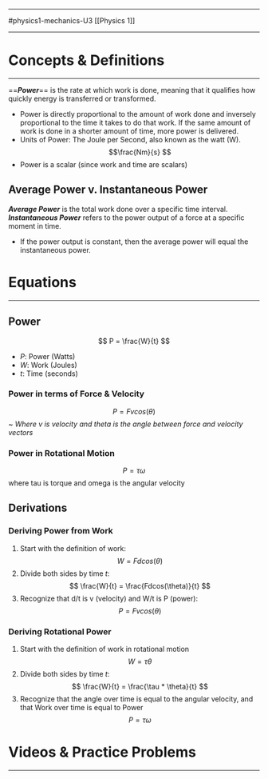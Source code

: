 __________________________
#physics1-mechanics-U3 
[[Physics 1]]
_____________________________

# Concepts & Definitions
___________________
==***Power***== is the rate at which work is done, meaning that it qualifies how quickly energy is transferred or transformed.
- Power is directly proportional to the amount of work done and inversely proportional to the time it takes to do that work. If the same amount of work is done in a shorter amount of time, more power is delivered. 
- Units of Power: The Joule per Second, also known as the watt (W). $$\frac{Nm}{s} $$
- Power is a scalar (since work and time are scalars)
## Average Power v. Instantaneous Power
***Average Power*** is the total work done over a specific time interval.
***Instantaneous Power*** refers to the power output of a force at a specific moment in time. 
- If the power output is constant, then the average power will equal the instantaneous power. 
# Equations
_____________________
## Power
$$
	P = \frac{W}{t}
$$
- *P*: Power (Watts)
- *W*: Work (Joules)
- *t*: Time (seconds)
### Power in terms of Force & Velocity
$$
	P = Fvcos(\theta)
$$
~ *Where v is velocity and theta is the angle between force and velocity vectors*
### Power in Rotational Motion
$$
	P = \tau \omega
$$
where tau is torque and omega is the angular velocity
## Derivations
### Deriving Power from Work
1. Start with the definition of work:
$$
	W = Fdcos(\theta)
$$
2. Divide both sides by time *t*:
$$
	\frac{W}{t} = \frac{Fdcos(\theta)}{t}
$$
3. Recognize that d/t is v (velocity) and W/t is P (power):
$$
	P = Fvcos(\theta)
$$
### Deriving Rotational Power
1. Start with the definition of work in rotational motion
$$
	W = \tau \theta
$$
2.  Divide both sides by time *t*:
$$
	\frac{W}{t} = \frac{\tau * \theta}{t}
$$
3. Recognize that the angle over time is equal to the angular velocity, and that Work over time is equal to Power
$$
	P = \tau \omega
$$

# Videos & Practice Problems
_______________________
